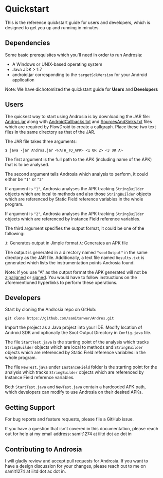 
# Quickstart


This is the reference quickstart guide for users and developers, which is designed to get you up and running in minutes.


Dependencies
------------

Some basic prerequisites which you'll need in order to run Androsia:

* A Windows or UNIX-based operating system 
* Java JDK > 1.7
* android.jar corresponding to the ``targetSdkVersion`` for your Android application

Note: We have dichotomized the quickstart guide for **Users** and **Developers** 

Users
-----

The quickest way to start using Androsia is by downloading the JAR file: 
[Andros.jar](../../bin/Andros.jar) along with [AndroidCallbacks.txt](AndroidCallbacks.txt) and [SourcesAndSinks.txt](../../SourcesAndSinks.txt) files which are required by FlowDroid to create a callgraph. Place these two text files in the same directory as that of the JAR.


The JAR file takes three arguments:


    $ java -jar Andros.jar <PATH_TO_APK> <1 OR 2> <J OR A>
    
The first argument is the full path to the APK (including name of the APK) that is to be analysed.    
    
The second argument tells Androsia which analysis to perform, it could either be ``"1"`` or ``"2"``

If argument is ``"1"``, Androsia analyses the APK tracking ``StringBuilder`` objects which are local to methods and also those ``StringBuilder`` objects which are referenced by Static Field reference variables in the whole program.

If argument is ``"2"``, Androsia analyses the APK tracking ``StringBuilder`` objects which are referenced by Instance Field reference variables.

The third argument specifies the output format, it could be one of the following:

``J``: Generates output in Jimple format
``A``: Generates an APK file

The output is generated in a directory named  ``"sootOutput"`` in the same directory as the JAR file. Additionally, a text file named ``Results.txt`` is generated which lists the instrumentation points Androsia found.

Note: If you use "A" as the output format the APK generated will not be [zipaligned](https://developer.android.com/studio/command-line/zipalign.html) or [signed](https://developer.android.com/studio/publish/app-signing.html). You would have to follow instructions on the aforementioned hyperlinks to perform these operations.  


Developers
----------

Start by cloning the Androsia repo on GitHub:

    git clone https://github.com/samitanwer/Andros.git

Import the project as a Java project into your IDE. Modify location of Android SDK and optionally the Soot Output Directory in ``Config.java`` file.

The file ``StartTest.java`` is the starting point of the analysis which tracks ``StringBuilder`` objects which are local to methods and ``StringBuilder`` objects which are referenced by Static Field reference variables in the whole program. 

The file ``NewTest.java`` under ``InstanceField`` folder is the starting point for the analysis which tracks ``StringBuilder`` objects which are referenced by Instance Field reference variables.

Both ``StartTest.java`` and ``NewTest.java`` contain a hardcoded APK path, which developers can modify to use Androsia on their desired APKs.

Getting Support
---------------

For bug reports and feature requests, please file a GitHub issue.

If you have a question that isn't covered in this documentation, please reach out for help at my email address: samit1274 at iiitd dot ac dot in

Contributing to Androsia
-------------------------
I will gladly review and accept pull requests for Androsia. If you want to have a design discussion for your changes, please reach out to me on samit1274 at iiitd dot ac dot in.
